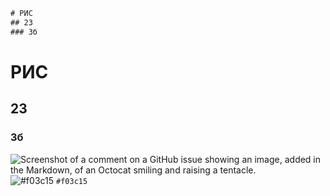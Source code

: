 ```diff
# РИС
## 23
### 3б
```
# РИС
## 23
### 3б
![Screenshot of a comment on a GitHub issue showing an image, added in the Markdown, of an Octocat smiling and raising a tentacle.](https://sun6-22.userapi.com/s/v1/if1/hh78ImySJFGOzMmt8e1eOIUiXlLBM8Dd31n4aMt_484is8cQoyShQFl9l9MAldj21KBrqQXD.jpg?size=432x432&quality=96&crop=16,19,432,432&ava=1)
![#f03c15](https://placehold.co/15x15/f03c15/f03c15.png) `#f03c15`
